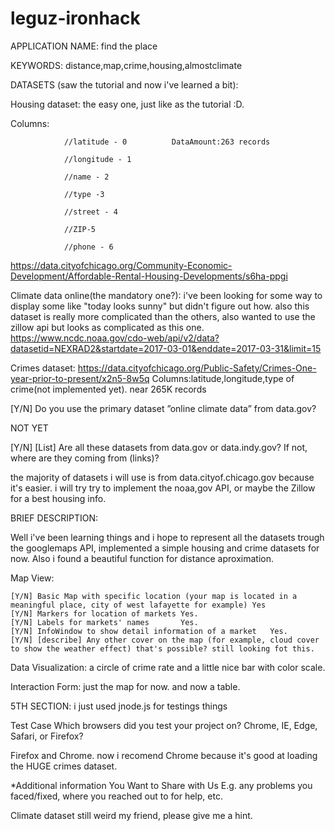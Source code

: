 # leguz-ironhack

APPLICATION NAME: find the place

KEYWORDS: distance,map,crime,housing,almostclimate

DATASETS (saw the tutorial and now i've learned a bit):


Housing dataset: the easy one, just like as the tutorial :D.

Columns:       
                
                //latitude - 0          DataAmount:263 records

                //longitude - 1
                
                //name - 2
                
                //type -3
                
                //street - 4
                
                //ZIP-5
                
                //phone - 6
                
https://data.cityofchicago.org/Community-Economic-Development/Affordable-Rental-Housing-Developments/s6ha-ppgi

Climate data online(the mandatory one?):
i've been looking for some way to display some like "today looks sunny" but didn't figure out how. also this dataset is really more 
complicated than the others, also wanted to use the zillow api but looks as complicated as this one.
https://www.ncdc.noaa.gov/cdo-web/api/v2/data?datasetid=NEXRAD2&startdate=2017-03-01&enddate=2017-03-31&limit=15


Crimes dataset: 
https://data.cityofchicago.org/Public-Safety/Crimes-One-year-prior-to-present/x2n5-8w5q
Columns:latitude,longitude,type of crime(not implemented yet). near 265K records

[Y/N] Do you use the primary dataset ”online climate data” from data.gov?

NOT YET

[Y/N] [List] Are all these datasets from data.gov or data.indy.gov? If not, where are they coming from (links)?

the majority of datasets i will use is from data.cityof.chicago.gov because it's easier. i will try try to implement the noaa,gov API, or maybe the Zillow for a best housing info.

BRIEF DESCRIPTION:

Well i've been learning things and i hope to represent all the datasets trough the googlemaps API, implemented a simple housing and crime datasets for now. Also i found a beautiful function for distance aproximation.



Map View:

    [Y/N] Basic Map with specific location (your map is located in a meaningful place, city of west lafayette for example) Yes
    [Y/N] Markers for location of markets Yes.
    [Y/N] Labels for markets' names       Yes.
    [Y/N] InfoWindow to show detail information of a market   Yes.
    [Y/N] [describe] Any other cover on the map (for example, cloud cover to show the weather effect) that's possible? still looking fot this.
Data Visualization:
    a circle of crime rate and a little nice bar with color scale.
    
Interaction Form:
      just the map for now. and now a table.
      
 5TH SECTION: i just used jnode.js for testings things

Test Case Which browsers did you test your project on? Chrome, IE, Edge, Safari, or Firefox?

Firefox and Chrome. now i recomend Chrome because it's good at loading the HUGE crimes dataset.

*Additional information You Want to Share with Us E.g. any problems you faced/fixed, where you reached out to for help, etc.

Climate dataset still weird my friend, please give me a hint.
